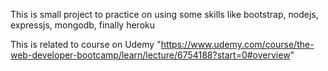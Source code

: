 This is small project to practice on using some skills like bootstrap, nodejs, expressjs, mongodb, finally heroku

This is related to course on Udemy "https://www.udemy.com/course/the-web-developer-bootcamp/learn/lecture/6754188?start=0#overview"
